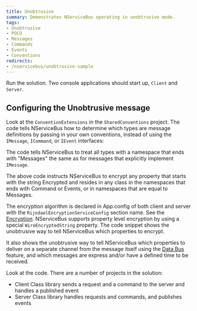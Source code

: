 ```yaml
---
title: Unobtrusive
summary: Demonstrates NServiceBus operating in unobtrusive mode.
tags:
- Unobtrusive
- POCO
- Messages
- Commands
- Events
- Conventions
redirects:
- /nservicebus/unobtrusive-sample
---
```


Run the solution. Two console applications should start up, `Client` and `Server`.

## Configuring the Unobtrusive message

Look at the `ConventionExtensions` in the `SharedConventions` project. The code tells NServiceBus how to determine which types are message definitions by passing in your own conventions, instead of using the `IMessage`, `ICommand`, or `IEvent` interfaces:

<!-- import CustomConvention -->

The code tells NServiceBus to treat all types with a namespace that ends with "Messages" the same as for messages that explicitly implement `IMessage`.

The above code instructs NServiceBus to encrypt any property that starts with the string Encrypted and resides in any class in the namespaces that ends with Command or Events, or in namespaces that are equal to Messages.

The encryption algorithm is declared in App.config of both client and server with the  `RijndaelEncryptionServiceConfig` section name. See the [Encryption](/nservicebus/encryption.md). NServiceBus supports property level encryption by using a special `WireEncryptedString` property. The code snippet shows the unobtrusive way to tell NServiceBus which properties to encrypt.
 
It also shows the unobtrusive way to tell NServiceBus which properties to deliver on a separate channel from the message itself using the [Data Bus](/nservicebus/databus.md) feature, and which messages are express and/or have a defined time to be received.

Look at the code. There are a number of projects in the solution:

-   Client Class library sends a request and a command to the server and handles a published event
-   Server Class library handles requests and commands, and publishes events